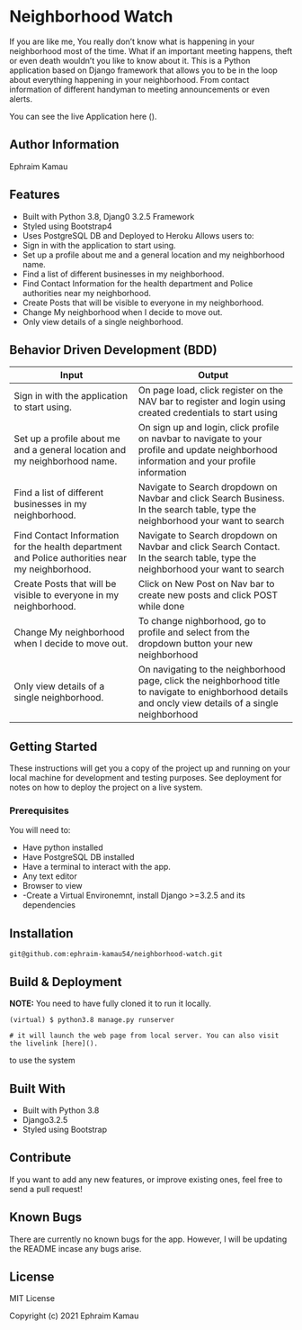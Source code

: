 # Neighborhood Watch

If you are like me, You really don’t know what is happening in your neighborhood most of the time. What if an important meeting happens, theft or even death wouldn’t you like to know about it.   This is a Python application based on Django framework that allows you to be in the loop about everything happening in your neighborhood. From contact information of different handyman to meeting announcements or even alerts.

You can see the live Application here ().

## Author Information

Ephraim Kamau

## Features

- Built with Python 3.8, Djang0 3.2.5 Framework
- Styled using Bootstrap4
- Uses PostgreSQL DB and Deployed to Heroku
Allows users to:
- Sign in with the application to start using.
- Set up a profile about me and a general location and my neighborhood name.
- Find a list of different businesses in my neighborhood.
- Find Contact Information for the health department and Police authorities near my neighborhood.
- Create Posts that will be visible to everyone in my neighborhood.
- Change My neighborhood when I decide to move out.
- Only view details of a single neighborhood.

## Behavior Driven Development (BDD)

| Input                                                                                            | Output                                                                                                                                                   |
|--------------------------------------------------------------------------------------------------|----------------------------------------------------------------------------------------------------------------------------------------------------------|
| Sign in with the application to start using.                                                     | On page load, click register on the NAV bar to register and login using created credentials to start using                                               |
| Set up a profile about me and a general location and my neighborhood name.                       | On sign up and login, click profile on navbar to navigate to your profile and update neighborhood information and your profile information               |
| Find a list of different businesses in my neighborhood.                                          | Navigate to Search dropdown on Navbar and click Search Business. In the search table, type the neighborhood your want to search                          |
| Find Contact Information for the health department and Police authorities near my neighborhood.  | Navigate to Search dropdown on Navbar and click Search Contact. In the search table, type the neighborhood your want to search                           |
| Create Posts that will be visible to everyone in my neighborhood.                                | Click on New Post on Nav bar to create new posts and click POST while done                                                                               |
| Change My neighborhood when I decide to move out.                                                | To change nighborhood, go to profile and select from the dropdown button your new neighborhood                                                           |
| Only view details of a single neighborhood.                                                      | On navigating to the neighborhood page, click the neighborhood title to navigate to enighborhood details and oncly view details of a single neighborhood |

## Getting Started

These instructions will get you a copy of the project up and running on your local machine for development and testing purposes. See deployment for notes on how to deploy the project on a live system.

### Prerequisites

You will need to:

- Have python installed
- Have PostgreSQL DB installed
- Have a terminal to interact with the app.
- Any text editor
- Browser to view
- -Create a Virtual Environemnt, install Django >=3.2.5 and its dependencies

## Installation

    git@github.com:ephraim-kamau54/neighborhood-watch.git

## Build & Deployment

**NOTE:** You need to have fully cloned it to run it locally.

    (virtual) $ python3.8 manage.py runserver

    # it will launch the web page from local server. You can also visit the livelink [here]().
 to use the system

## Built With

- Built with Python 3.8
- Django3.2.5
- Styled using Bootstrap

## Contribute

If you want to add any new features, or improve existing ones, feel free to send a pull request!

## Known Bugs

There are currently no known bugs for the app. However, I will be updating the README incase any bugs arise.

## License

MIT License

Copyright (c) 2021 Ephraim Kamau

